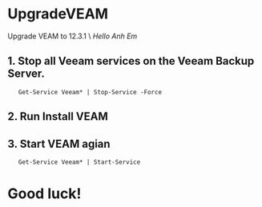 # UpgradeVEAM
Upgrade VEAM to 12.3.1 \ 
_Hello Anh Em_

   ## 1. Stop all Veeam services on the Veeam Backup Server.

       Get-Service Veeam* | Stop-Service -Force
      
  ##  2. Run Install VEAM 

  ## 3. Start VEAM agian

       Get-Service Veeam* | Start-Service

# Good luck!
